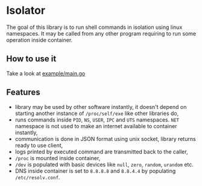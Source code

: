 # Isolator

The goal of this library is to run shell commands in isolation using linux namespaces.
It may be called from any other program requiring to run some operation
inside container.

## How to use it

Take a look at [example/main.go](example/main.go)

## Features

- library may be used by other software instantly, it doesn't depend on starting another instance of `/proc/self/exe` like other libraries do,
- runs commands inside `PID`, `NS`, `USER`, `IPC` and `UTS` namespaces. `NET` namespace is not used to make an internet available to container instantly,
- communication is done in JSON format using unix socket, library returns ready to use client,
- logs printed by executed command are transmitted back to the caller,
- `/proc` is mounted inside container,
- `/dev` is populated with basic devices like `null`, `zero`, `random`, `urandom` etc.
- DNS inside container is set to `8.8.8.8` and `8.8.4.4` by populating `/etc/resolv.conf`.